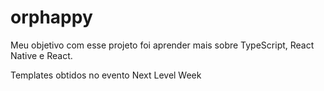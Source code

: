 # orphappy

Meu objetivo com esse projeto foi aprender mais sobre TypeScript, React Native e React.

Templates obtidos no evento Next Level Week
